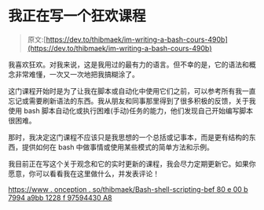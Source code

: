 # 我正在写一个狂欢课程

> 原文:[https://dev.to/thibmaek/im-writing-a-bash-cours-490b](https://dev.to/thibmaek/im-writing-a-bash-cours-490b)

我喜欢狂欢。对我来说，这是我用过的最有力的语言。但不幸的是，它的语法和概念非常难懂，一次又一次地把我搞糊涂了。

这门课程开始时是为了让我在脚本或自动化中使用它们之前，可以参考所有我一直忘记或需要刷新语法的东西。我从朋友和同事那里得到了很多积极的反馈，关于我使用 bash 脚本自动化或执行困难(手动)任务的能力，他们发现自己开始编写脚本很困难。

那时，我决定这门课程不应该只是我思想的一个总括或记事本，而是更有结构的东西，提供如何在 bash 中做事情或使用某些模式的简单方法和示例。

我目前正在写这个关于观念和它的实时更新的课程，我会尽力定期更新它。如果你愿意，你可以看看我在这里做什么，并发表评论！

[https://www . onception . so/thibmaek/Bash-shell-scripting-bef 80 e 00 b 7994 a9bb 1228 f 97594430 A8](https://www.notion.so/thibmaek/Bash-shell-scripting-bef80e00b7994a9bb1228f97594430a8)